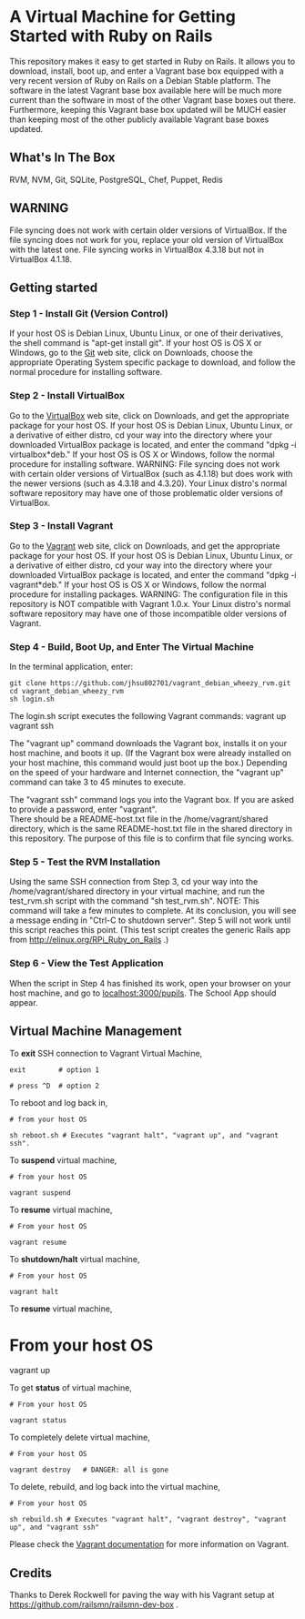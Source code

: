 # A Virtual Machine for Getting Started with Ruby on Rails

This repository makes it easy to get started in Ruby on Rails.  It allows you to download, install, boot up, and 
enter a Vagrant base box equipped with a very recent version of Ruby on Rails on a Debian Stable platform.  The 
software in the latest Vagrant base box available here will be much more current than the software in most of the 
other Vagrant base boxes out there.  Furthermore, keeping this Vagrant base box updated will be MUCH easier than 
keeping most of the other publicly available Vagrant base boxes updated.

## What's In The Box
RVM, NVM, Git, SQLite, PostgreSQL, Chef, Puppet, Redis

## WARNING
File syncing does not work with certain older versions of VirtualBox.  If the file syncing does not work for you, 
replace your old version of VirtualBox with the latest one.  File syncing works in VirtualBox 4.3.18 but not in 
VirtualBox 4.1.18.

## Getting started

### Step 1 - Install Git (Version Control)
If your host OS is Debian Linux, Ubuntu Linux, or one of their derivatives, the shell command is "apt-get install 
git".  If your host OS is OS X or Windows, go to the [Git](http://git-scm.com) web site, click on Downloads, choose 
the appropriate Operating System specific package to download, and follow the normal procedure for installing 
software.

### Step 2 - Install VirtualBox
Go to the [VirtualBox](https://www.virtualbox.org) web site, click on Downloads, and get the appropriate package for
your host OS.  If your host OS is Debian Linux, Ubuntu Linux, or a derivative of either distro, cd your way into the 
directory where your downloaded VirtualBox package is located, and enter the command "dpkg -i virtualbox*deb."  If 
your host OS is OS X or Windows, follow the normal procedure for installing software.  WARNING: File syncing does 
not work with certain older versions of VirtualBox (such as 4.1.18) but does work with the newer versions (such as 
4.3.18 and 4.3.20).  Your Linux distro's normal software repository may have one of those problematic older 
versions of VirtualBox.

### Step 3 - Install Vagrant
Go to the [Vagrant](http://vagrantup.com) web site, click on Downloads, and get the appropriate package for your 
host OS.  If your host OS is Debian Linux, Ubuntu Linux, or a derivative of either distro, cd your way into the 
directory where your downloaded VirtualBox package is located, and enter the command "dpkg -i vagrant*deb."  If 
your host OS is OS X or Windows, follow the normal procedure for installing packages.  WARNING: The configuration 
file in this repository is NOT compatible with Vagrant 1.0.x.  Your Linux distro's normal software repository may 
have one of those incompatible older versions of Vagrant.

### Step 4 - Build, Boot Up, and Enter The Virtual Machine

In the terminal application, enter:

    git clone https://github.com/jhsu802701/vagrant_debian_wheezy_rvm.git
    cd vagrant_debian_wheezy_rvm
    sh login.sh
    
The login.sh script executes the following Vagrant commands:
    vagrant up
    vagrant ssh
    
The "vagrant up" command downloads the Vagrant box, installs it on your host machine, and boots it up.  (If the 
Vagrant box were already installed on your host machine, this command would just boot up the box.)  Depending on 
the speed of your hardware and Internet connection, the "vagrant up" command can take 3 to 45 minutes to execute.

The "vagrant ssh" command logs you into the Vagrant box.  If you are asked to provide a password, enter "vagrant".  
There should be a README-host.txt file in the /home/vagrant/shared directory, which is the same README-host.txt 
file in the shared directory in this repository.  The purpose of this file is to confirm that file syncing works.

### Step 5 - Test the RVM Installation
Using the same SSH connection from Step 3, cd your way into the /home/vagrant/shared directory in your virtual 
machine, and run the test_rvm.sh script with the command "sh test_rvm.sh".  NOTE: This command will take a few 
minutes to complete.  At its conclusion, you will see a message ending in "Ctrl-C to shutdown server".  Step 5 
will not work until this script reaches this point.  (This test script creates the generic Rails app from 
http://elinux.org/RPi_Ruby_on_Rails .)

### Step 6 - View the Test Application
When the script in Step 4 has finished its work, open your browser on your host machine, and go to 
[localhost:3000/pupils](http://localhost:3000/pupils).  The School App should appear.


## Virtual Machine Management

To __exit__ SSH connection to Vagrant Virtual Machine, 

    exit        # option 1

    # press ^D  # option 2


To reboot and log back in,

    # from your host OS
    
    sh reboot.sh # Executes "vagrant halt", "vagrant up", and "vagrant ssh".
    

To __suspend__ virtual machine,  
    
    # from your host OS

    vagrant suspend


To __resume__ virtual machine,  
    
    # From your host OS

    vagrant resume


To __shutdown/halt__ virtual machine,  
    
    # From your host OS

    vagrant halt


To __resume__ virtual machine,  

   # From your host OS  

   vagrant up


To get __status__ of virtual machine,  

    # From your host OS

    vagrant status


To completely delete virtual machine,  

    # From your host OS

    vagrant destroy   # DANGER: all is gone
    
To delete, rebuild, and log back into the virtual machine,

    # From your host OS
    
    sh rebuild.sh # Executes "vagrant halt", "vagrant destroy", "vagrant up", and "vagrant ssh"

Please check the [Vagrant documentation](http://vagrantup.com/v1/docs/index.html) for more information on Vagrant.


## Credits 
Thanks to Derek Rockwell for paving the way with his Vagrant setup at https://github.com/railsmn/railsmn-dev-box .
